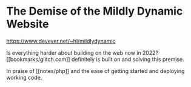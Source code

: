 # The Demise of the Mildly Dynamic Website
https://www.devever.net/~hl/mildlydynamic

Is everything harder about building on the web now in 2022? [[bookmarks/glitch.com]] definitely is built on and solving this premise.

In praise of [[notes/php]] and the ease of getting started and deploying working code.